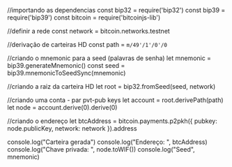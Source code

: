 //importando as dependencias
const bip32 = require('bip32')
const bip39 = require('bip39')
const bitcoin = require('bitcoinjs-lib')

//definir a rede
const network = bitcoin.networks.testnet

//derivação de carteiras HD
const path = `m/49'/1'/0'/0`

//criando o mnemonic para a seed (palavras de senha)
let mnemonic = bip39.generateMnemonic()
const seed = bip39.mnemonicToSeedSync(mnemonic)

//criando a raiz da carteira HD
let root = bip32.fromSeed(seed, network)

//criando uma conta - par pvt-pub keys
let account = root.derivePath(path)
let node = account.derive(0).derive(0)

//criando o endereço
let btcAddress = bitcoin.payments.p2pkh({
    pubkey: node.publicKey,
    network: network
}).address

console.log("Carteira gerada")
console.log("Endereço: ", btcAddress)
console.log("Chave privada: ", node.toWIF())
console.log("Seed", mnemonic)
